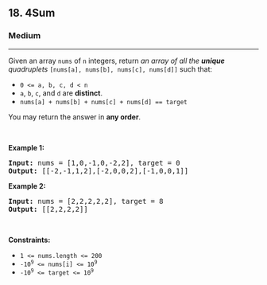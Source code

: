 <h2>18. 4Sum</h2><h3>Medium</h3><hr><div style="user-select: auto;"><p style="user-select: auto;">Given an array <code style="user-select: auto;">nums</code> of <code style="user-select: auto;">n</code> integers, return <em style="user-select: auto;">an array of all the <strong style="user-select: auto;">unique</strong> quadruplets</em> <code style="user-select: auto;">[nums[a], nums[b], nums[c], nums[d]]</code> such that:</p>

<ul style="user-select: auto;">
	<li style="user-select: auto;"><code style="user-select: auto;">0 &lt;= a, b, c, d&nbsp;&lt; n</code></li>
	<li style="user-select: auto;"><code style="user-select: auto;">a</code>, <code style="user-select: auto;">b</code>, <code style="user-select: auto;">c</code>, and <code style="user-select: auto;">d</code> are <strong style="user-select: auto;">distinct</strong>.</li>
	<li style="user-select: auto;"><code style="user-select: auto;">nums[a] + nums[b] + nums[c] + nums[d] == target</code></li>
</ul>

<p style="user-select: auto;">You may return the answer in <strong style="user-select: auto;">any order</strong>.</p>

<p style="user-select: auto;">&nbsp;</p>
<p style="user-select: auto;"><strong style="user-select: auto;">Example 1:</strong></p>

<pre style="user-select: auto;"><strong style="user-select: auto;">Input:</strong> nums = [1,0,-1,0,-2,2], target = 0
<strong style="user-select: auto;">Output:</strong> [[-2,-1,1,2],[-2,0,0,2],[-1,0,0,1]]
</pre>

<p style="user-select: auto;"><strong style="user-select: auto;">Example 2:</strong></p>

<pre style="user-select: auto;"><strong style="user-select: auto;">Input:</strong> nums = [2,2,2,2,2], target = 8
<strong style="user-select: auto;">Output:</strong> [[2,2,2,2]]
</pre>

<p style="user-select: auto;">&nbsp;</p>
<p style="user-select: auto;"><strong style="user-select: auto;">Constraints:</strong></p>

<ul style="user-select: auto;">
	<li style="user-select: auto;"><code style="user-select: auto;">1 &lt;= nums.length &lt;= 200</code></li>
	<li style="user-select: auto;"><code style="user-select: auto;">-10<sup style="user-select: auto;">9</sup> &lt;= nums[i] &lt;= 10<sup style="user-select: auto;">9</sup></code></li>
	<li style="user-select: auto;"><code style="user-select: auto;">-10<sup style="user-select: auto;">9</sup> &lt;= target &lt;= 10<sup style="user-select: auto;">9</sup></code></li>
</ul>
</div>